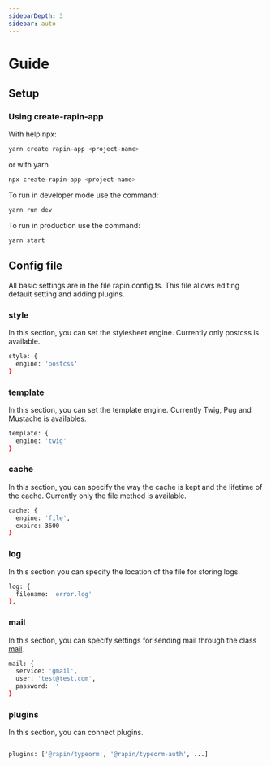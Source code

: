 ```yaml
---
sidebarDepth: 3
sidebar: auto
---
```


# Guide

## Setup

### Using create-rapin-app

With help npx:

```bash
yarn create rapin-app <project-name>
```

or with yarn

```bash
npx create-rapin-app <project-name>
```

To run in developer mode use the command:
```bash
yarn run dev
```

To run in production use the command:
```bash
yarn start
```
## Config file

All basic settings are in the file rapin.config.ts. This file allows editing default setting and adding plugins. 

### style
In this section, you can set the stylesheet engine. Currently only postcss is available.

```bash
style: {
  engine: 'postcss'
}
```
### template
In this section, you can set the template engine. Currently Twig, Pug and Mustache is availables.

```bash
template: {
  engine: 'twig'
}
```
### cache
In this section, you can specify the way the cache is kept and the lifetime of the cache. Currently only the file method is available.

```bash
cache: {
  engine: 'file',
  expire: 3600
}

```
### log
In this section you can specify the location of the file for storing logs.
```bash
log: {
  filename: 'error.log'
},
```
### mail
In this section, you can specify settings for sending mail through the class [mail](/api/#mail).
```bash
mail: {
  service: 'gmail',
  user: 'test@test.com',
  password: ''
}
```
### plugins
In this section, you can connect plugins.

```bash

plugins: ['@rapin/typeorm', '@rapin/typeorm-auth', ...]

```